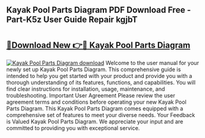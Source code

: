 ## Kayak Pool Parts Diagram PDF Download Free - Part-K5z User Guide Repair kgjbT

# <h2><a href="http://dflsamg.blite.top/?on=Kayak+Pool+Parts+Diagram">🔗Download New 👉🔴 Kayak Pool Parts Diagram</a></h2>

[![Kayak Pool Parts Diagram download](https://i.imgur.com/lujVjoI.png)](http://dflsamg.blite.top/?on=Kayak+Pool+Parts+Diagram)
Welcome to the user manual for your newly set up Kayak Pool Parts Diagram. This comprehensive guide is intended to help you get started with your product and provide you with a thorough understanding of its features, functions, and capabilities. You will find clear instructions for installation, usage, maintenance, and troubleshooting. Important User Agreement Please review the user agreement terms and conditions before operating your new Kayak Pool Parts Diagram. This Kayak Pool Parts Diagram comes equipped with a comprehensive set of features to meet your diverse needs. Your Feedback is Valued Kayak Pool Parts Diagram. We appreciate your input and are committed to providing you with exceptional service.
